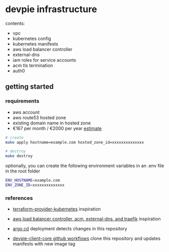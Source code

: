 # devpie infrastructure

contents:

- vpc
- kubernetes config
- kubernetes manifests
- aws load balancer controller
- external-dns
- iam roles for service accounts
- acm tls termination
- auth0

## getting started

### requirements

- aws account
- aws route53 hosted zone
- existing domain name in hosted zone
- €167 per month / €2000 per year
  [estimate](https://calculator.aws/#/estimate?id=b2ae440701117b8abaa15a5c7a6784f1b3002e6e)

```bash
# create
make apply hostname=example.com hosted_zone_id=xxxxxxxxxxxxxx

# destroy
make destroy
```

optionally, you can create the following environment variables in an .env file in the root folder

```bash
ENV_HOSTNAME=example.com
ENV_ZONE_ID=xxxxxxxxxxxxxx
```

### references

- [terraform-provider-kubernetes](https://github.com/hashicorp/terraform-provider-kubernetes/tree/main/_examples/eks) inspiration

- [aws load balancer controller, acm, external-dns, and traefik](https://revolgy.com/blog/advanced-api-routing-in-eks-with-traefik-aws-loadbalancer-controller-and-external-dns/) inspiration

- [argo cd](https://argoproj.github.io/argo-cd/getting_started/) deployment detects changes in this repository

- [devpie-client-core github workflows](https://github.com/devpies/devpie-client-core/tree/main/.github/workflows) clone this repository and updates manifests with new image tag
